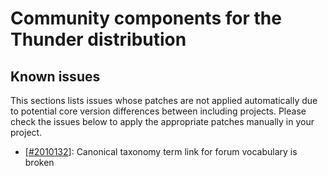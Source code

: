 # Community components for the Thunder distribution

## Known issues

This sections lists issues whose patches are not applied automatically due to 
potential core version differences between including projects. Please check the 
issues below to apply the appropriate patches manually in your project. 

* [[#2010132](https://www.drupal.org/node/2010132)]: Canonical taxonomy term 
  link for forum vocabulary is broken
